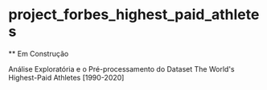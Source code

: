# project_forbes_highest_paid_athletes

** Em Construção

Análise Exploratória e o Pré-processamento do Dataset 
The World's Highest-Paid Athletes [1990-2020]
